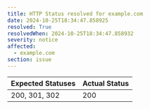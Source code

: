 ```yaml
---
title: HTTP Status resolved for example.com
date: 2024-10-25T18:34:47.858925
resolved: True
resolvedWhen: 2024-10-25T18:34:47.858932
severity: notice
affected:
  - example.com
section: issue
---
```


| Expected Statuses | Actual Status  |
|-------------------|----------------|
| 200, 301, 302 | 200 |

